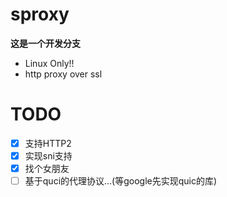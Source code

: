 sproxy
======
**这是一个开发分支**
+ Linux Only!!
+ http proxy over ssl

TODO
======
- [x] 支持HTTP2
- [x] 实现sni支持
- [x] 找个女朋友
- [ ] 基于quci的代理协议...(等google先实现quic的库)
